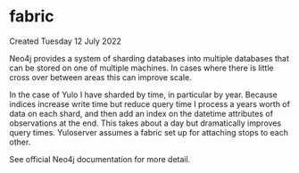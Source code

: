 # fabric
Created Tuesday 12 July 2022

Neo4j provides a system of sharding databases into multiple databases that can be stored on one of multiple machines. In cases where there is little cross over between areas this can improve scale.

In the case of Yulo I have sharded by time, in particular by year. Because indices increase write time but reduce query time I process a years worth of data on each shard, and then add an index on the datetime attributes of observations at the end. This takes about a day but dramatically improves query times. Yuloserver assumes a fabric set up for attaching stops to each other.

See official Neo4j documentation for more detail.

